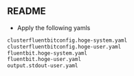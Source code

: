 ## README

* Apply the following yamls

```sh
clusterfluentbitconfig.hoge-system.yaml
clusterfluentbitconfig.hoge-user.yaml
fluentbit.hoge-system.yaml
fluentbit.hoge-user.yaml
output.stdout-user.yaml
```
